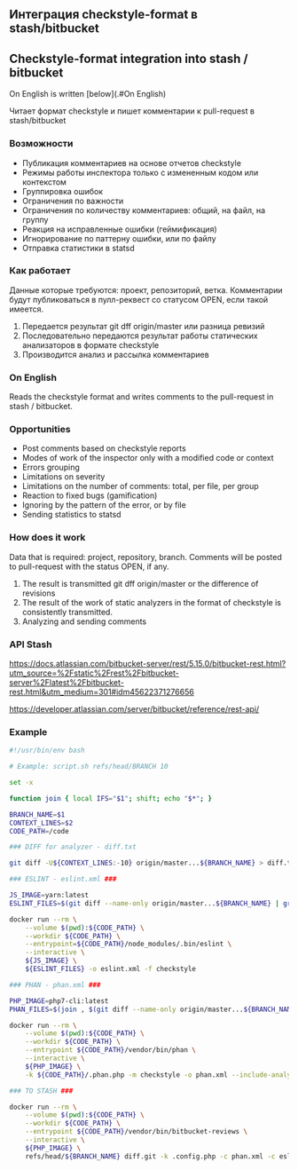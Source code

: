 ## Интеграция checkstyle-format в stash/bitbucket
## Checkstyle-format integration into stash / bitbucket

On English is written [below](.#On English)

Читает формат checkstyle и пишет комментарии к pull-request в stash/bitbucket

### Возможности

- Публикация комментариев на основе отчетов checkstyle
- Режимы работы инспектора только с измененным кодом или контекстом
- Группировка ошибок
- Ограничения по важности
- Ограничения по количеству комментариев: общий, на файл, на группу
- Реакция на исправленные ошибки (геймификация)
- Игнорирование по паттерну ошибки, или по файлу
- Отправка статистики в statsd

### Как работает

Данные которые требуются: проект, репозиторий, ветка.
Комментарии будут публиковаться в пулл-реквест со статусом OPEN, если такой имеется.

1. Передается результат git dff origin/master <BRANCH> или разница ревизий
2. Последовательно передаются результат работы статических анализаторов в формате checkstyle
3. Производится анализ и рассылка комментариев

### On English

Reads the checkstyle format and writes comments to the pull-request in stash / bitbucket.

### Opportunities

- Post comments based on checkstyle reports
- Modes of work of the inspector only with a modified code or context
- Errors grouping
- Limitations on severity
- Limitations on the number of comments: total, per file, per group
- Reaction to fixed bugs (gamification)
- Ignoring by the pattern of the error, or by file
- Sending statistics to statsd

### How does it work

Data that is required: project, repository, branch.
Comments will be posted to pull-request with the status OPEN, if any.

1. The result is transmitted git dff origin/master <BRANCH> or the difference of revisions
2. The result of the work of static analyzers in the format of checkstyle is consistently transmitted.
3. Analyzing and sending comments

### API Stash

https://docs.atlassian.com/bitbucket-server/rest/5.15.0/bitbucket-rest.html?utm_source=%2Fstatic%2Frest%2Fbitbucket-server%2Flatest%2Fbitbucket-rest.html&utm_medium=301#idm45622371276656

https://developer.atlassian.com/server/bitbucket/reference/rest-api/

### Example

```bash
#!/usr/bin/env bash

# Example: script.sh refs/head/BRANCH 10

set -x

function join { local IFS="$1"; shift; echo "$*"; }

BRANCH_NAME=$1
CONTEXT_LINES=$2
CODE_PATH=/code

### DIFF for analyzer - diff.txt

git diff -U${CONTEXT_LINES:-10} origin/master...${BRANCH_NAME} > diff.txt

### ESLINT - eslint.xml ###

JS_IMAGE=yarn:latest
ESLINT_FILES=$(git diff --name-only origin/master...${BRANCH_NAME} | grep -E "\.(js|vue)$")

docker run --rm \
    --volume $(pwd):${CODE_PATH} \
    --workdir ${CODE_PATH} \
    --entrypoint=${CODE_PATH}/node_modules/.bin/eslint \
    --interactive \
    ${JS_IMAGE} \
    ${ESLINT_FILES} -o eslint.xml -f checkstyle

### PHAN - phan.xml ###

PHP_IMAGE=php7-cli:latest
PHAN_FILES=$(join , $(git diff --name-only origin/master...${BRANCH_NAME} | grep -E "\.php$"))

docker run --rm \
    --volume $(pwd):${CODE_PATH} \
    --workdir ${CODE_PATH} \
    --entrypoint ${CODE_PATH}/vendor/bin/phan \
    --interactive \
    ${PHP_IMAGE} \
    -k ${CODE_PATH}/.phan.php -m checkstyle -o phan.xml --include-analysis-file-list ${PHAN_FILES}

### TO STASH ###

docker run --rm \
    --volume $(pwd):${CODE_PATH} \
    --workdir ${CODE_PATH} \
    --entrypoint ${CODE_PATH}/vendor/bin/bitbucket-reviews \
    --interactive \
    ${PHP_IMAGE} \
    refs/head/${BRANCH_NAME} diff.git -k .config.php -c phan.xml -c eslint.xml:/code
```
